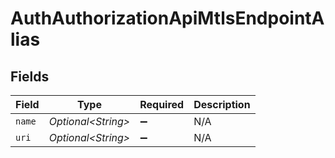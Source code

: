 # AuthAuthorizationApiMtlsEndpointAlias


## Fields

| Field               | Type                | Required            | Description         |
| ------------------- | ------------------- | ------------------- | ------------------- |
| `name`              | *Optional\<String>* | :heavy_minus_sign:  | N/A                 |
| `uri`               | *Optional\<String>* | :heavy_minus_sign:  | N/A                 |
